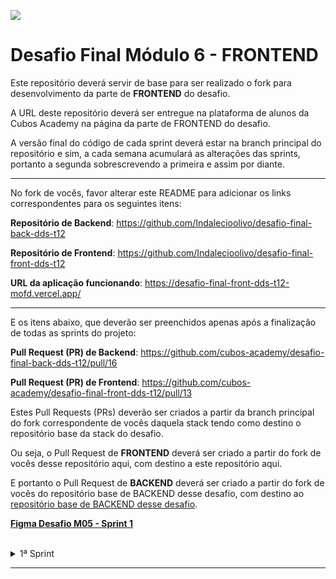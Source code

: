 ![](https://i.imgur.com/xG74tOh.png)

# Desafio Final Módulo 6 - FRONTEND

Este repositório deverá servir de base para ser realizado o fork para desenvolvimento da parte de **FRONTEND** do desafio.

A URL deste repositório deverá ser entregue na plataforma de alunos da Cubos Academy na página da parte de FRONTEND do desafio.

A versão final do código de cada sprint deverá estar na branch principal do repositório e sim, a cada semana acumulará as alterações das sprints, portanto a segunda sobrescrevendo a primeira e assim por diante.

---

No fork de vocês, favor alterar este README para adicionar os links correspondentes para os seguintes itens:

**Repositório de Backend**: https://github.com/Indalecioolivo/desafio-final-back-dds-t12

**Repositório de Frontend**: https://github.com/Indalecioolivo/desafio-final-front-dds-t12

**URL da aplicação funcionando**: https://desafio-final-front-dds-t12-mofd.vercel.app/

---

E os itens abaixo, que deverão ser preenchidos apenas após a finalização de todas as sprints do projeto:

**Pull Request (PR) de Backend**: https://github.com/cubos-academy/desafio-final-back-dds-t12/pull/16

**Pull Request (PR) de Frontend**: https://github.com/cubos-academy/desafio-final-front-dds-t12/pull/13

Estes Pull Requests (PRs) deverão ser criados a partir da branch principal do fork correspondente de vocês daquela stack tendo como destino o repositório base da stack do desafio.

Ou seja, o Pull Request de **FRONTEND** deverá ser criado a partir do fork de vocês desse repositório aqui, com destino a este repositório aqui.

E portanto o Pull Request de **BACKEND** deverá ser criado a partir do fork de vocês do repositório base de BACKEND desse desafio, com destino ao [repositório base de BACKEND desse desafio](https://github.com/cubos-academy/desafio-final-back-dds-t12).

<b>[Figma Desafio M05 - Sprint 1](https://www.figma.com/file/Gpl5YlCj17jJ99dT3LqV6U/M05-SPRINT-01?node-id=410%3A47347)</b>

<br>
<details>
<summary>1ª Sprint</summary>
<br>

<details>
<summary><b>[Usuário] Cadastro do usuário</b></summary>
<br>

### `Na posição de usuário do sistema, desejo cadastrar meus dados, afim de ter acesso ao sistema.`

---

- <b>Critérios de aceite</b>
  - O cadastro deverá funcionar em formulário web que funcione em um navegador padrão
  - Para acessar este formulário de cadastro não deverá ser exigida autenticação
  - Os dados do cadastro deverão ser persistidos de maneira que possam ser consultados em qualquer momento no futuro até que sejam excluídos.
  - O usuário poderá visualizar sua senha enquanto a escreve (Ex: Material UI Input Adornment https://mui.com/material-ui/react-text-field/
  - A senha do usuário deverá ser persistida utilizando algum algoritmo de criptografia confiável

---

- Campos necessários para o cadastro inicial (obrigatórios):

  - Nome do usuário (obrigatório)
  - Email (obrigatório)
  - Senha (obrigatório)

- Deverão ser informadas mensagens de erro em casos de:

  - Campos obrigatórios em branco
  - E-mail informado já existir cadastrado
  - Após realizado o cadastro com sucesso o usuário deverá receber uma mensagem de confirmação e um botão para ser redirecionado para a página de Login.

</details>

<details>
<summary><b>[Usuário] Login do usuário</b></summary>

### `Na posição de usuário do sistema, devo ser capaz de realizar login no Dashboard, afim de acessar o sistema.`

---

- <b>Critérios de aceite</b>
  - O login do usuário deverá ser realizado em formulário web funcionando em navegador padrão
- Campos obrigatórios:

  - E-mail
  - Senha
  - Deverá ser possível informar os dados de acesso (e-mail e senha) e então clicar em botão para realização do login

- Deverão ser informadas mensagens de erro em casos de:

  - Campos obrigatórios em branco
  - E-mail não existe no cadastro
  - Senha incorreta para o e-mail
  - Criação de token de autenticação após validação dos dados (credenciais) de acesso (e-mail e senha).

- Após realização de login com sucesso, deverá ser retornado ao navegador o token de autenticação de forma que possa ser utilizado em outras funcionalidades que exigem autenticação. O usuário deverá ser redirecionado para a home do sistema
</details>

<details>
<summary><b>[Dashboard] Home e Menu</b></summary>

### `Na posição de usuário do sistema, desejo visualizar uma tela inicial, afim de poder navegar pelo sistema através do menu.`

---

- <b>Critérios de aceite</b>

  - A página deverá funcionar em um navegador web padrão.
  - Apenas usuários autenticados deverão conseguir acessar esta página

- Esta tela deverá ter uma imagem padrão de usuário e o primeiro nome do usuário no canto superior direito, que ao clicar, abrirá um menu com dois botões:

  - O primeiro é o "Editar", que abrirá um modal de atualização do cadastro do usuário logado.
  - O segundo é o botão "Sair", que irá deslogar o usuário do sistema

- Deverá existir um menu lateral que permitirá o usuário navegar pelos módulos do sistema, contendo os links:

  - Home
  - Clientes
  - Cobranças

- Esta tela deverá ter 8 cards com as seguintes informações:

  Resumo do Valor Total das Cobranças

  - Pagas
  - Vencidas
  - Previstas

  - Cobranças Vencidas
  - Cobranças Previstas
  - Cobranças Pagas

  - Clientes Inadimplentes
  - Clientes Em dia

</details>

<details>
<summary><b>[Usuário] Edição do usuário logado</b></summary>

#### `Na posição de usuário dos sistema, desejo editar meus dados de usuário, quando logado no sistema.`

- <b>Critérios de aceite</b>
  - Através de um clique no perfil da Dashboard serão abertos dois botões:
    - Editar
    - Sair
  - Ao clicar em "Editar" o formulário de edição dos dados do usuário deverá ser aberto.
  - A edição deverá funcionar em formulário web que funcione em um navegador padrão
  - Ao abrir o formulário, os dados do usuário logado deverão ser carregados nos respectivos campos
  - Para acessar este formulário de cadastro será exigido autenticação.
- Os dados da atualização deverão ser persistidos de maneira que possam ser consultados em qualquer momento no futuro até que sejam excluídos.

- O usuário poderá ou não visualizar sua senha enquanto a escreve (Ex: Material UI Input Adornment)

  - Caso seja informado uma nova senha do usuário, a mesma deverá ser persistida utilizando algum algoritmo de criptografia confiável
  - O usuário poderá atualizar os respectivos dados a seguir :

    - Nome do usuário (obrigatório)
    - E-mail (obrigatório)
    - Senha (obrigatório - apenas se for alterar a senha)
    - CPF
    - Telefone

- Deverão ser informadas mensagens de erro em casos de:

  - Campos obrigatórios passados em branco
  - E-mail informado for diferente do usuário logado e já existir cadastrado para outro usuário

- Após realizado a atualização com sucesso o usuário deverá receber uma mensagem de confirmação
</details>

<details>
<summary><b>[Cliente] Cadastro do cliente</b></summary>

#### `Na posição de usuário do sistema, desejo cadastrar clientes, afim de acessar suas informações no futuro.`

- <b>Critérios de aceite</b>

  - O cadastro deverá funcionar em formulário web que funcione em um navegador padrão
  - Para acessar este formulário de cadastro deverá ser exigida autenticação
  - Os dados do cadastro deverão ser persistidos de maneira que possam ser consultados em qualquer momento no futuro até que sejam excluídos.

  - Campos necessários para o cadastro (<b>\*</b> obrigatórios):

    - Nome do usuário (<b>\*</b>)
    - Email (<b>\*</b>)
    - Cpf (<b>\*</b>)
    - Telefone (<b>\*</b>)
    - Cep
    - Logradouro
    - Complemento
    - Bairro
    - Cidade
    - Estado

  - Opcionalmente, poderá ter a busca do endereço ao digitar o CEP utilizando a api do ViaCEP

  - Deverão ser informadas mensagens de erro em casos de:
    - Campos obrigatórios em branco
    - E-mail informado já existir cadastrado
    - Após realizado o cadastro com sucesso o usuário deverá receber uma mensagem de confirmação.

</details>

<details>
<summary><b>[Dashboard] Configuração do Deploy</b></summary>

#### `Na posição de usuário do sistema, devo ser capaz de acessar o sistema através da internet, afim de usar o sistema em qualquer dispositivo com acesso a internet.`

- <b>Critérios de aceite</b>

  - O frontend poderá ser hospedado na <b>Netlify</b>
  - O backend e banco de dados poderá ser hospedado na <b>Heroku</b>
  - O frontend hospedado deverá ser <b>integrado</b> ao backend também hospedado

</details>

---

## <b>ATENÇÃO</b> É indispensável fazer deploy do projeto e disponibilizar a URL para o cliente realizar os testes. O não cumprimento desta etapa será considerada uma falha grave.

</details>

</details>

---

